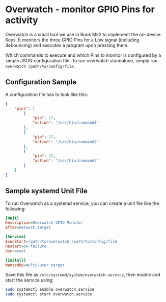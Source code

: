 # Overwatch - monitor GPIO Pins for activity

Overwatch is a small tool we use in Rook Mk2 to implement the on-device Keys. 
It monitors the three GPIO Pins for a Low signal (including debouncing) and executes a program upon pressing them.

Which commands to execute and which Pins to monitor is configured by a simple JSON configuration file.
To run overwatch standalone, simply run `overwatch /path/to/config/file`.

## Configuration Sample

A configuration file has to look like this:

```json
{
    "pins": [
        {
            "pin": 17,
            "action": "/usr/bin/command1"
        },
        {
            "pin": 27,
            "action": "/usr/bin/command2"
        },
        {
            "pin": 22,
            "action": "/usr/bin/command3"
        }
    ]
}
```
## Sample systemd Unit File

To run Overwatch as a systemd service, you can create a unit file like the following:

```ini
[Unit]
Description=Overwatch GPIO Monitor
After=network.target

[Service]
ExecStart=/path/to/overwatch /path/to/config/file
Restart=on-failure
User=root

[Install]
WantedBy=multi-user.target
```

Save this file as `/etc/systemd/system/overwatch.service`, then enable and start the service using:

```bash
sudo systemctl enable overwatch.service
sudo systemctl start overwatch.service
```